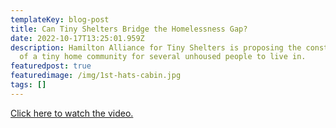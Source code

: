 ```yaml
---
templateKey: blog-post
title: Can Tiny Shelters Bridge the Homelessness Gap?
date: 2022-10-17T13:25:01.959Z
description: Hamilton Alliance for Tiny Shelters is proposing the construction
  of a tiny home community for several unhoused people to live in.
featuredpost: true
featuredimage: /img/1st-hats-cabin.jpg
tags: []
---
```


[Click here to watch the video.](https://www.tvo.org/video/can-tiny-shelters-bridge-the-homelessness-gap)
